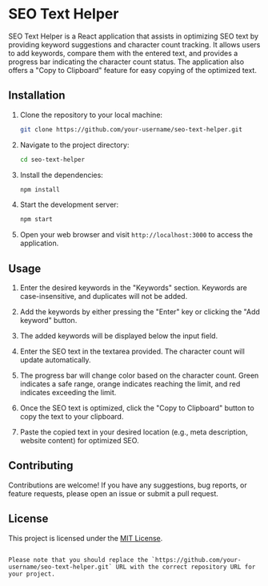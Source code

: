 # SEO Text Helper

SEO Text Helper is a React application that assists in optimizing SEO text by providing keyword suggestions and character count tracking. It allows users to add keywords, compare them with the entered text, and provides a progress bar indicating the character count status. The application also offers a "Copy to Clipboard" feature for easy copying of the optimized text.

## Installation

1. Clone the repository to your local machine:

   ```bash
   git clone https://github.com/your-username/seo-text-helper.git
   ```

2. Navigate to the project directory:

   ```bash
   cd seo-text-helper
   ```

3. Install the dependencies:

   ```bash
   npm install
   ```

4. Start the development server:

   ```bash
   npm start
   ```

5. Open your web browser and visit `http://localhost:3000` to access the application.

## Usage

1. Enter the desired keywords in the "Keywords" section. Keywords are case-insensitive, and duplicates will not be added.

2. Add the keywords by either pressing the "Enter" key or clicking the "Add keyword" button.

3. The added keywords will be displayed below the input field.

4. Enter the SEO text in the textarea provided. The character count will update automatically.

5. The progress bar will change color based on the character count. Green indicates a safe range, orange indicates reaching the limit, and red indicates exceeding the limit.

6. Once the SEO text is optimized, click the "Copy to Clipboard" button to copy the text to your clipboard.

7. Paste the copied text in your desired location (e.g., meta description, website content) for optimized SEO.

## Contributing

Contributions are welcome! If you have any suggestions, bug reports, or feature requests, please open an issue or submit a pull request.

## License

This project is licensed under the [MIT License](LICENSE).

```

Please note that you should replace the `https://github.com/your-username/seo-text-helper.git` URL with the correct repository URL for your project.
```
